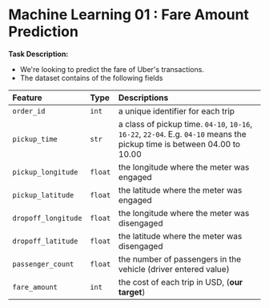 # Machine Learning 01 : Fare Amount Prediction
**Task Description:**
- We're looking to predict the fare of Uber's transactions.
- The dataset contains of the following fields

<center>

|Feature|Type|Descriptions|
|:--|:--|:--|
|`order_id`| `int` | a unique identifier for each trip|
|`pickup_time` | `str` | a class of pickup time. `04-10`, `10-16`, `16-22`, `22-04`. E.g. `04-10` means the pickup time is between 04.00 to 10.00|
| `pickup_longitude` | `float` | the longitude where the meter was engaged|
| `pickup_latitude` | `float` | the latitude where the meter was engaged|
| `dropoff_longitude` | `float` | the longitude where the meter was disengaged|
| `dropoff_latitude` | `float` | the latitude where the meter was disengaged|
| `passenger_count` | `float` | the number of passengers in the vehicle (driver entered value)|
| `fare_amount` | `int` | the cost of each trip in USD, (**our target**)|
